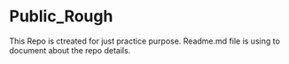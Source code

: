 # Public_Rough
This Repo is ctreated for just practice purpose.
Readme.md file is using to document about the repo details.
